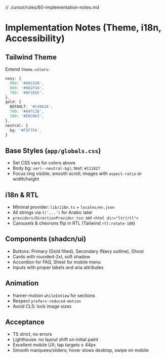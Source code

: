 // .cursor/rules/60-implementation-notes.md

# Implementation Notes (Theme, i18n, Accessibility)

## Tailwind Theme

Extend `theme.colors`:

```ts
navy: {
  900: '#08152B',
  800: '#0A1F44',
  700: '#0F2E6E',
},
gold: {
  DEFAULT: '#C49A3A',
  700: '#A97C18',
  300: '#E0C063',
},
neutral: {
  bg: '#F5F7FA',
}
```

## Base Styles (`app/globals.css`)

* Set CSS vars for colors above
* Body bg: `var(--neutral-bg)`; text: `#111827`
* Focus ring visible; smooth scroll; images with `aspect-ratio` or width/height

## i18n & RTL

* Minimal provider: `lib/i18n.ts` + `locales/en.json`
* All strings via `t('...')` for Arabic later
* `providers/DirectionProvider.tsx`: set `<html dir="ltr|rtl">`
* Carousels & chevrons flip in RTL (Tailwind `rtl:rotate-180`)

## Components (shadcn/ui)

* Buttons: Primary (Gold filled), Secondary (Navy outline), Ghost
* Cards with rounded-2xl, soft shadow
* Accordion for FAQ, Sheet for mobile menu
* Inputs with proper labels and aria attributes

## Animation

* framer-motion `whileInView` for sections
* Respect `prefers-reduced-motion`
* Avoid CLS: lock image sizes

## Acceptance

* TS strict, no errors
* Lighthouse: no layout shift on initial paint
* Excellent mobile UX; tap targets ≥ 44px
* Smooth marquees/sliders; hover slows desktop, swipe on mobile


